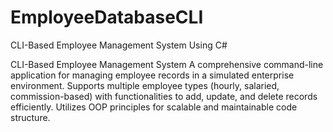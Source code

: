 # EmployeeDatabaseCLI
CLI-Based Employee Management System Using C#


CLI-Based Employee Management System
A comprehensive command-line application for managing employee records in a simulated enterprise environment. Supports multiple employee types (hourly, salaried, commission-based) with functionalities to add, update, and delete records efficiently. Utilizes OOP principles for scalable and maintainable code structure.
